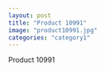```yaml
---
layout: post
title: "Product 10991"
image: "product10991.jpg"
categories: "category1"
---
```

Product 10991

